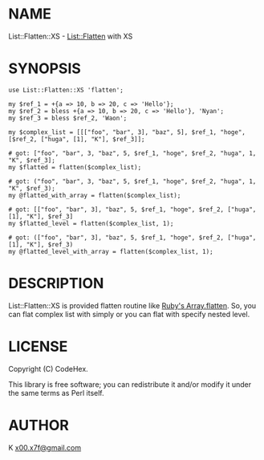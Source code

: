 # NAME

List::Flatten::XS - [List::Flatten](https://metacpan.org/pod/List::Flatten) with XS

# SYNOPSIS

    use List::Flatten::XS 'flatten';

    my $ref_1 = +{a => 10, b => 20, c => 'Hello'};
    my $ref_2 = bless +{a => 10, b => 20, c => 'Hello'}, 'Nyan';
    my $ref_3 = bless $ref_2, 'Waon';

    my $complex_list = [[["foo", "bar", 3], "baz", 5], $ref_1, "hoge", [$ref_2, ["huga", [1], "K"], $ref_3]];

    # got: ["foo", "bar", 3, "baz", 5, $ref_1, "hoge", $ref_2, "huga", 1, "K", $ref_3];
    my $flatted = flatten($complex_list);

    # got: ("foo", "bar", 3, "baz", 5, $ref_1, "hoge", $ref_2, "huga", 1, "K", $ref_3);
    my @flatted_with_array = flatten($complex_list);

    # got: [["foo", "bar", 3], "baz", 5, $ref_1, "hoge", $ref_2, ["huga", [1], "K"], $ref_3]
    my $flatted_level = flatten($complex_list, 1);

    # got: (["foo", "bar", 3], "baz", 5, $ref_1, "hoge", $ref_2, ["huga", [1], "K"], $ref_3)
    my @flatted_level_with_array = flatten($complex_list, 1);

# DESCRIPTION

List::Flatten::XS is provided flatten routine like [Ruby's Array.flatten](https://ruby-doc.org/core-2.2.0/Array.html#method-i-flatten).
So, you can flat complex list with simply or you can flat with specify nested level.

# LICENSE

Copyright (C) CodeHex.

This library is free software; you can redistribute it and/or modify
it under the same terms as Perl itself.

# AUTHOR

K <x00.x7f@gmail.com>
